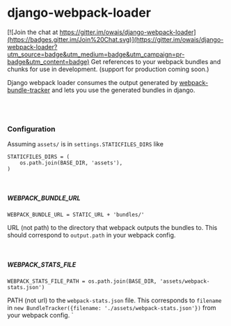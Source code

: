 # django-webpack-loader

[![Join the chat at https://gitter.im/owais/django-webpack-loader](https://badges.gitter.im/Join%20Chat.svg)](https://gitter.im/owais/django-webpack-loader?utm_source=badge&utm_medium=badge&utm_campaign=pr-badge&utm_content=badge)
Get references to your webpack bundles and chunks for use in development. (support for production coming soon.)


Django webpack loader consumes the output generated by [webpack-bundle-tracker](https://github.com/owais/webpack-bundle-tracker) and lets you use the generated bundles in django.



<br><br>
### Configuration

Assuming `assets/` is in `settings.STATICFILES_DIRS` like 
```
STATICFILES_DIRS = (
    os.path.join(BASE_DIR, 'assets'),
)
```

<br>

##### WEBPACK_BUNDLE_URL
```
WEBPACK_BUNDLE_URL = STATIC_URL + 'bundles/'
```

URL (not path) to the directory that webpack outputs the bundles to. This should correspond to `output.path` in your webpack config.

<br>

##### WEBPACK_STATS_FILE
```
WEBPACK_STATS_FILE_PATH = os.path.join(BASE_DIR, 'assets/webpack-stats.json')
```

PATH (not url) to the `webpack-stats.json` file. This corresponds to `filename` in `new BundleTracker({filename: './assets/webpack-stats.json'})` from your webpack config.
`

<br>
